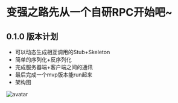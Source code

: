 # 变强之路先从一个自研RPC开始吧~

## 0.1.0 版本计划

+ 可以动态生成相互调用的Stub+Skeleton
+ 简单的序列化+反序列化
+ 完成服务器端+客户端之间的通讯
+ 最后完成一个mvp版本能run起来
+ 架构图

![avatar](http://pi4y182v0.bkt.clouddn.com/Triple-Structure.jpg)
